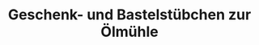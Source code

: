 ---
title: "Geschenk- und Bastelstübchen zur Ölmühle"
url: /pockau-lengefeld/geschenk-und-bastelstuebchen-zur-oelmuehle/
shop: Allgemein
---